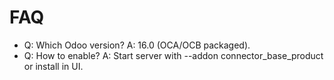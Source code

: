 # FAQ

- Q: Which Odoo version? A: 16.0 (OCA/OCB packaged).
- Q: How to enable? A: Start server with --addon connector_base_product or install in UI.
